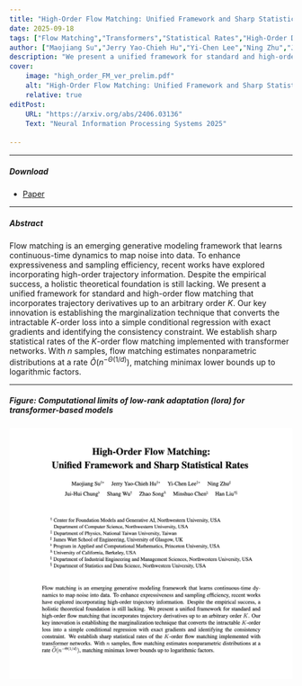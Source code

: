 ```yaml
---
title: "High-Order Flow Matching: Unified Framework and Sharp Statistical Rates" 
date: 2025-09-18
tags: ["Flow Matching","Transformers","Statistical Rates","High-Order Dynamics"]
author: ["Maojiang Su","Jerry Yao-Chieh Hu","Yi-Chen Lee","Ning Zhu","Jui-Hui Chung","Shang Wu","Zhao Song","Minshuo Chen","Han Liu"]
description: "We present a unified framework for standard and high-order flow matching that incorporates trajectory derivatives up to an arbitrary order $K$. Our key innovation is establishing the marginalization technique that converts the intractable $K$-order loss into a simple conditional regression with exact gradients and identifying the consistency constraint. We establish sharp statistical rates of the $K$-order flow matching implemented with transformer networks. " 
cover:
    image: "high_order_FM_ver_prelim.pdf"
    alt: "High-Order Flow Matching: Unified Framework and Sharp Statistical Rates"
    relative: true
editPost:
    URL: "https://arxiv.org/abs/2406.03136"
    Text: "Neural Information Processing Systems 2025"

---
```


---

##### Download

+ [Paper](high_order_FM_ver_prelim.pdf)

---

##### Abstract

Flow matching is an emerging generative modeling framework that learns continuous-time dynamics to map noise into data. To enhance expressiveness and sampling efficiency, recent works have explored incorporating high-order trajectory information. Despite the empirical success, a holistic theoretical foundation is still lacking. We present a unified framework for standard and high-order flow matching that incorporates trajectory derivatives up to an arbitrary order $K$. Our key innovation is establishing the marginalization technique that converts the intractable $K$-order loss into a simple conditional regression with exact gradients and identifying the consistency constraint. We establish sharp statistical rates of the $K$-order flow matching implemented with transformer networks. With $n$ samples, flow matching estimates nonparametric distributions at a rate $\tilde{O}(n^{-\Theta(1/d)})$, matching minimax lower bounds up to logarithmic factors.

---

##### Figure: Computational limits of low-rank adaptation (lora) for transformer-based models

![](paper4.jpeg)
